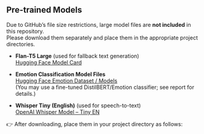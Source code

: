 ## Pre-trained Models

Due to GitHub’s file size restrictions, large model files are **not included** in this repository.  
Please download them separately and place them in the appropriate project directories.

- **Flan-T5 Large** (used for fallback text generation)  
  [Hugging Face Model Card](https://huggingface.co/google/flan-t5-large)

- **Emotion Classification Model Files**  
  [Hugging Face Emotion Dataset / Models](https://huggingface.co/datasets/dair-ai/emotion)  
  (You may use a fine-tuned DistilBERT/Emotion classifier; see report for details.)

- **Whisper Tiny (English)** (used for speech-to-text)  
  [OpenAI Whisper Model – Tiny EN](https://huggingface.co/openai/whisper-tiny.en)

👉 After downloading, place them in your project directory as follows:
